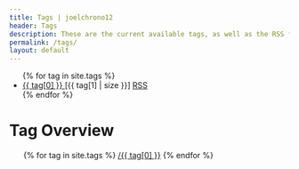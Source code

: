 ```yaml
---
title: Tags | joelchrono12
header: Tags
description: These are the current available tags, as well as the RSS feed of each of them, in case you want to follow certain topics , I still have to make this look pretty, but it works.
permalink: /tags/
layout: default
---
```





<ul>
{% for tag in site.tags %}
<li><a href="/tags/{{ tag[0] }}/">{{ tag[0] }} </a> [{{ tag[1] | size }}] <a href="/feeds/{{ tag[0] }}.xml/"> RSS</a></li>
{% endfor %}
</ul>

# Tag Overview
<div style="width: 90%; margin: 0 auto;">
{% for tag in site.tags %}
    <a href="/tags/{{ tag[0] }}/" style="font-size: {{ tag[1] | size | times: 1.5 | plus: 11 }}px">/{{ tag[0] }}</a>  
{% endfor %} 
</div>
